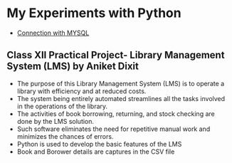 # My Experiments with Python

- [Connection with MYSQL]([\com\inbravo\db\mysql\MySQLTest.py](https://github.com/aniketrepo/python-feature-set/blob/main/com/inbravo/db/mysql/MySQLTest.py))

## Class XII Practical Project- Library Management System (LMS) by Aniket Dixit 
- The purpose of this Library Management System (LMS) is to operate a library with efficiency and at reduced costs. 
- The system being entirely automated streamlines all the tasks involved in the operations of the library. 
- The activities of book borrowing, returning, and stock checking are done by the LMS solution. 
- Such software eliminates the need for repetitive manual work and minimizes the chances of errors.
- Python is used to develop the basic features of the LMS
- Book and Borower details are captures in the CSV file
